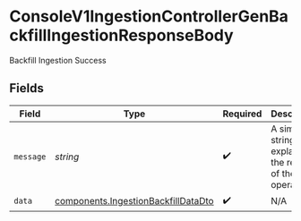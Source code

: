 # ConsoleV1IngestionControllerGenBackfillIngestionResponseBody

Backfill Ingestion Success


## Fields

| Field                                                                                      | Type                                                                                       | Required                                                                                   | Description                                                                                |
| ------------------------------------------------------------------------------------------ | ------------------------------------------------------------------------------------------ | ------------------------------------------------------------------------------------------ | ------------------------------------------------------------------------------------------ |
| `message`                                                                                  | *string*                                                                                   | :heavy_check_mark:                                                                         | A simple string explaining the result of the operation.                                    |
| `data`                                                                                     | [components.IngestionBackfillDataDto](../../models/components/ingestionbackfilldatadto.md) | :heavy_check_mark:                                                                         | N/A                                                                                        |